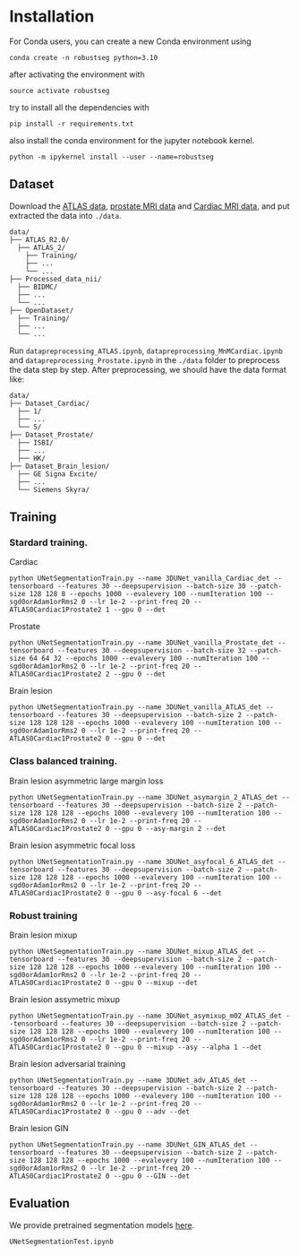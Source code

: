 # Installation

For Conda users, you can create a new Conda environment using

```
conda create -n robustseg python=3.10
```

after activating the environment with 
```
source activate robustseg
```
try to install all the dependencies with

```
pip install -r requirements.txt
```
also install the conda environment for the jupyter notebook kernel.

```
python -m ipykernel install --user --name=robustseg
```

## Dataset

Download the [ATLAS data](https://fcon_1000.projects.nitrc.org/indi/retro/atlas.html), [prostate MRI data](https://liuquande.github.io/SAML/) and [Cardiac MRI data](https://www.ub.edu/mnms/), and put extracted the data into `./data`.

```
data/
├── ATLAS_R2.0/
  ├── ATLAS_2/
    ├── Training/
    ├── ...
    └── ...
├── Processed_data_nii/
  ├── BIDMC/
  ├── ...
  └── ...
├── OpenDataset/
  ├── Training/
  ├── ...
  └── ...
```

Run `datapreprocessing_ATLAS.ipynb`, `datapreprocessing_MnMCardiac.ipynb` and `datapreprocessing_Prostate.ipynb` in the `./data` folder to preprocess the data step by step. After preprocessing, we should have the data format like:

```
data/
├── Dataset_Cardiac/
  ├── 1/
  ├── ...
  └── 5/
├── Dataset_Prostate/
  ├── ISBI/
  ├── ...
  ├── HK/
├── Dataset_Brain_lesion/
  ├── GE Signa Excite/
  ├── ...
  └── Siemens Skyra/
```

## Training

### Stardard training.

Cardiac
```
python UNetSegmentationTrain.py --name 3DUNet_vanilla_Cardiac_det --tensorboard --features 30 --deepsupervision --batch-size 30 --patch-size 128 128 8 --epochs 1000 --evalevery 100 --numIteration 100 --sgd0orAdam1orRms2 0 --lr 1e-2 --print-freq 20 --ATLAS0Cardiac1Prostate2 1 --gpu 0 --det
```

Prostate
```
python UNetSegmentationTrain.py --name 3DUNet_vanilla_Prostate_det --tensorboard --features 30 --deepsupervision --batch-size 32 --patch-size 64 64 32 --epochs 1000 --evalevery 100 --numIteration 100 --sgd0orAdam1orRms2 0 --lr 1e-2 --print-freq 20 --ATLAS0Cardiac1Prostate2 2 --gpu 0 --det
```

Brain lesion

```
python UNetSegmentationTrain.py --name 3DUNet_vanilla_ATLAS_det --tensorboard --features 30 --deepsupervision --batch-size 2 --patch-size 128 128 128 --epochs 1000 --evalevery 100 --numIteration 100 --sgd0orAdam1orRms2 0 --lr 1e-2 --print-freq 20 --ATLAS0Cardiac1Prostate2 0 --gpu 0 --det
```

### Class balanced training.

Brain lesion asymmetric large margin loss

```
python UNetSegmentationTrain.py --name 3DUNet_asymargin_2_ATLAS_det --tensorboard --features 30 --deepsupervision --batch-size 2 --patch-size 128 128 128 --epochs 1000 --evalevery 100 --numIteration 100 --sgd0orAdam1orRms2 0 --lr 1e-2 --print-freq 20 --ATLAS0Cardiac1Prostate2 0 --gpu 0 --asy-margin 2 --det
```

Brain lesion asymmetric focal loss

```
python UNetSegmentationTrain.py --name 3DUNet_asyfocal_6_ATLAS_det --tensorboard --features 30 --deepsupervision --batch-size 2 --patch-size 128 128 128 --epochs 1000 --evalevery 100 --numIteration 100 --sgd0orAdam1orRms2 0 --lr 1e-2 --print-freq 20 --ATLAS0Cardiac1Prostate2 0 --gpu 0 --asy-focal 6 --det
```

### Robust training

Brain lesion mixup

```
python UNetSegmentationTrain.py --name 3DUNet_mixup_ATLAS_det --tensorboard --features 30 --deepsupervision --batch-size 2 --patch-size 128 128 128 --epochs 1000 --evalevery 100 --numIteration 100 --sgd0orAdam1orRms2 0 --lr 1e-2 --print-freq 20 --ATLAS0Cardiac1Prostate2 0 --gpu 0 --mixup --det
```

Brain lesion assymetric mixup

```
python UNetSegmentationTrain.py --name 3DUNet_asymixup_m02_ATLAS_det --tensorboard --features 30 --deepsupervision --batch-size 2 --patch-size 128 128 128 --epochs 1000 --evalevery 100 --numIteration 100 --sgd0orAdam1orRms2 0 --lr 1e-2 --print-freq 20 --ATLAS0Cardiac1Prostate2 0 --gpu 0 --mixup --asy --alpha 1 --det
```

Brain lesion adversarial training

```
python UNetSegmentationTrain.py --name 3DUNet_adv_ATLAS_det --tensorboard --features 30 --deepsupervision --batch-size 2 --patch-size 128 128 128 --epochs 1000 --evalevery 100 --numIteration 100 --sgd0orAdam1orRms2 0 --lr 1e-2 --print-freq 20 --ATLAS0Cardiac1Prostate2 0 --gpu 0 --adv --det
```

Brain lesion GIN

```
python UNetSegmentationTrain.py --name 3DUNet_GIN_ATLAS_det --tensorboard --features 30 --deepsupervision --batch-size 2 --patch-size 128 128 128 --epochs 1000 --evalevery 100 --numIteration 100 --sgd0orAdam1orRms2 0 --lr 1e-2 --print-freq 20 --ATLAS0Cardiac1Prostate2 0 --gpu 0 --GIN --det
```


## Evaluation

We provide pretrained segmentation models [here](https://drive.google.com/file/d/1H_lt-D2-aggz_-6oEiQDGKaXOAWsMIiy/view?usp=drive_link).

```
UNetSegmentationTest.ipynb
```
